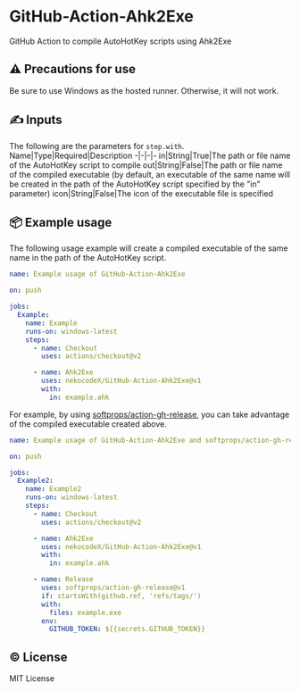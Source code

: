 # GitHub-Action-Ahk2Exe

GitHub Action to compile AutoHotKey scripts using Ahk2Exe

## ⚠️ Precautions for use

Be sure to use Windows as the hosted runner. Otherwise, it will not work.

## ✍ Inputs

The following are the parameters for `step.with`.
Name|Type|Required|Description
-|-|-|-
in|String|True|The path or file name of the AutoHotKey script to compile
out|String|False|The path or file name of the compiled executable (by default, an executable of the same name will be created in the path of the AutoHotKey script specified by the "in" parameter)
icon|String|False|The icon of the executable file is specified

## 📦 Example usage

The following usage example will create a compiled executable of the same name in the path of the AutoHotKey script.

```yaml
name: Example usage of GitHub-Action-Ahk2Exe

on: push

jobs:
  Example:
    name: Example
    runs-on: windows-latest
    steps:
      - name: Checkout
        uses: actions/checkout@v2

      - name: Ahk2Exe
        uses: nekocodeX/GitHub-Action-Ahk2Exe@v1
        with:
          in: example.ahk
```

For example, by using [softprops/action-gh-release](https://github.com/marketplace/actions/gh-release), you can take advantage of the compiled executable created above.

```yaml
name: Example usage of GitHub-Action-Ahk2Exe and softprops/action-gh-release

on: push

jobs:
  Example2:
    name: Example2
    runs-on: windows-latest
    steps:
      - name: Checkout
        uses: actions/checkout@v2

      - name: Ahk2Exe
        uses: nekocodeX/GitHub-Action-Ahk2Exe@v1
        with:
          in: example.ahk

      - name: Release
        uses: softprops/action-gh-release@v1
        if: startsWith(github.ref, 'refs/tags/')
        with:
          files: example.exe
        env:
          GITHUB_TOKEN: ${{secrets.GITHUB_TOKEN}}
```

## ©️ License

MIT License
